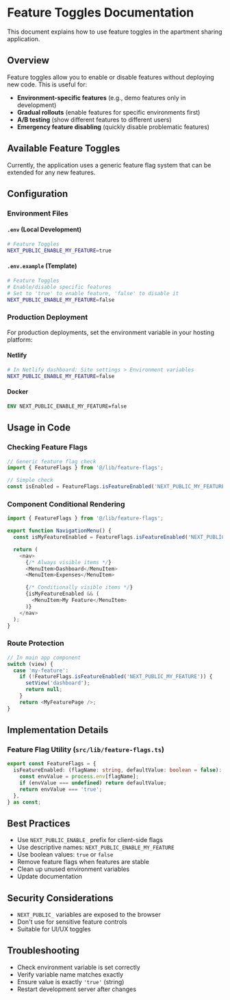 # Feature Toggles Documentation

This document explains how to use feature toggles in the apartment sharing application.

## Overview

Feature toggles allow you to enable or disable features without deploying new code. This is useful for:

- **Environment-specific features** (e.g., demo features only in development)
- **Gradual rollouts** (enable features for specific environments first)
- **A/B testing** (show different features to different users)
- **Emergency feature disabling** (quickly disable problematic features)

## Available Feature Toggles

Currently, the application uses a generic feature flag system that can be extended for any new features.

## Configuration

### Environment Files

#### `.env` (Local Development)

```bash
# Feature Toggles
NEXT_PUBLIC_ENABLE_MY_FEATURE=true
```

#### `.env.example` (Template)

```bash
# Feature Toggles
# Enable/disable specific features
# Set to 'true' to enable feature, 'false' to disable it
NEXT_PUBLIC_ENABLE_MY_FEATURE=false
```

### Production Deployment

For production deployments, set the environment variable in your hosting platform:

#### Netlify

```bash
# In Netlify dashboard: Site settings > Environment variables
NEXT_PUBLIC_ENABLE_MY_FEATURE=false
```

#### Docker

```dockerfile
ENV NEXT_PUBLIC_ENABLE_MY_FEATURE=false
```

## Usage in Code

### Checking Feature Flags

```typescript
// Generic feature flag check
import { FeatureFlags } from '@/lib/feature-flags';

// Simple check
const isEnabled = FeatureFlags.isFeatureEnabled('NEXT_PUBLIC_MY_FEATURE', false);
```

### Component Conditional Rendering

```typescript
import { FeatureFlags } from '@/lib/feature-flags';

export function NavigationMenu() {
  const isMyFeatureEnabled = FeatureFlags.isFeatureEnabled('NEXT_PUBLIC_MY_FEATURE');

  return (
    <nav>
      {/* Always visible items */}
      <MenuItem>Dashboard</MenuItem>
      <MenuItem>Expenses</MenuItem>

      {/* Conditionally visible items */}
      {isMyFeatureEnabled && (
        <MenuItem>My Feature</MenuItem>
      )}
    </nav>
  );
}
```

### Route Protection

```typescript
// In main app component
switch (view) {
  case 'my-feature':
    if (!FeatureFlags.isFeatureEnabled('NEXT_PUBLIC_MY_FEATURE')) {
      setView('dashboard');
      return null;
    }
    return <MyFeaturePage />;
}
```

## Implementation Details

### Feature Flag Utility (`src/lib/feature-flags.ts`)

```typescript
export const FeatureFlags = {
  isFeatureEnabled: (flagName: string, defaultValue: boolean = false): boolean => {
    const envValue = process.env[flagName];
    if (envValue === undefined) return defaultValue;
    return envValue === 'true';
  },
} as const;
```

## Best Practices

- Use `NEXT_PUBLIC_ENABLE_` prefix for client-side flags
- Use descriptive names: `NEXT_PUBLIC_ENABLE_MY_FEATURE`
- Use boolean values: `true` or `false`
- Remove feature flags when features are stable
- Clean up unused environment variables
- Update documentation

## Security Considerations

- `NEXT_PUBLIC_` variables are exposed to the browser
- Don't use for sensitive feature controls
- Suitable for UI/UX toggles

## Troubleshooting

- Check environment variable is set correctly
- Verify variable name matches exactly
- Ensure value is exactly `'true'` (string)
- Restart development server after changes
